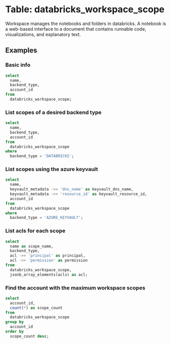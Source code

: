 # Table: databricks_workspace_scope

Workspace manages the notebooks and folders in databricks. A notebook is a web-based interface to a document that contains runnable code, visualizations, and explanatory text.

## Examples

### Basic info

```sql
select
  name,
  backend_type,
  account_id
from
  databricks_workspace_scope;
```

### List scopes of a desired backend type

```sql
select
  name,
  backend_type,
  account_id
from
  databricks_workspace_scope
where
  backend_type = 'DATABRICKS';
```

### List scopes using the azure keyvault

```sql
select
  name,
  keyvault_metadata ->> 'dns_name' as keyvault_dns_name,
  keyvault_metadata ->> 'resource_id' as keyvault_resource_id,
  account_id
from
  databricks_workspace_scope
where
  backend_type = 'AZURE_KEYVAULT';
```

### List acls for each scope

```sql
select
  name as scope_name,
  backend_type,
  acl ->> 'principal' as principal,
  acl ->> 'permission' as permission
from
  databricks_workspace_scope,
  jsonb_array_elements(acls) as acl;
```

### Find the account with the maximum workspace scopes

```sql
select
  account_id,
  count(*) as scope_count
from
  databricks_workspace_scope
group by
  account_id
order by
  scope_count desc;
```